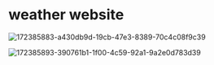 # weather website


![172385883-a430db9d-19cb-47e3-8389-70c4c08f9c39](https://github.com/nikhitagarg10/MAUSAM/assets/70847019/0a99c6a9-c6a4-4755-92ba-de73c79655da)


![172385893-390761b1-1f00-4c59-92a1-9a2e0d783d39](https://github.com/nikhitagarg10/MAUSAM/assets/70847019/c5091f98-3ccf-468a-8cac-14e8423a9a47)
